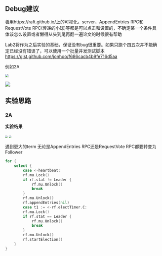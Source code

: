 

## **Debug建议**

善用https://raft.github.io/上的可视化。server，AppendEntries RPC和RequestVote RPC(传递的小球)等都是可以点击和设置的，不确定某一个条件具体该怎么设置或者懒得从头到尾再翻一遍论文的时候很有帮助

Lab2将作为之后实验的基础，保证没有bug很重要。如果只跑个四五次并不能确定已经没有错误了，可以使用一个批量并发测试脚本 https://gist.github.com/jonhoo/f686cacb4b9fe716d5aa

例如2A

<img src="https://gitee.com/systemX1/image-hosting-service/raw/main/img/6824/20211213131742-653bb1a3aeeae85a97e8c5b97823038e-Raft2Adebug.png" style="zoom:67%;" />



![](https://gitee.com/systemX1/image-hosting-service/raw/main/img/6824/20211213131742-c46fe187d37662a6706134924e4e9cee-Raft2AdebugLog8err.png)



## 实验思路

### 2A

**实验结果**

<img src="https://gitee.com/systemX1/image-hosting-service/raw/main/img/6824/20211213131742-c0a6bcdcfff42ce53b6b85223f87676f-Raft2Apass.png" style="zoom: 50%;" />

<img src="https://gitee.com/systemX1/image-hosting-service/raw/main/img/6824/20211213131742-f99c33d2077f36bb09286cd0ed785a85-Raft2Apass2.png" style="zoom:50%;" />



遇到更大的term 无论是AppendEntries RPC还是RequestVote RPC都要转变为Follower



```go
for {
    select {
        case <-heartbeat:
        rf.mu.Lock()
        if rf.stat != Leader {
            rf.mu.Unlock()
            break
        }
        rf.mu.Unlock()
        rf.appendEntries(nil)
        case t1 := <-rf.electTimer.C:
        rf.mu.Lock()
        if rf.stat == Leader {
            rf.mu.Unlock()
            break
        }
        rf.mu.Unlock()
        rf.startElection()
    }
}
```









